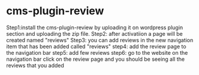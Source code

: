 # cms-plugin-review
Step1:install the cms-plugin-review by uploading it on wordpress plugin section and uploading the zip file. 
Step2: after activatiion a page will be created named "reviews"
Step3: you can add reviews in the new navigation item that has been added called "reviews"
step4: add the review page to the navigation bar
step5: add few reviews
step6: go to the website on the navigation bar click on the review page and you should be seeing all the reviews that you added

